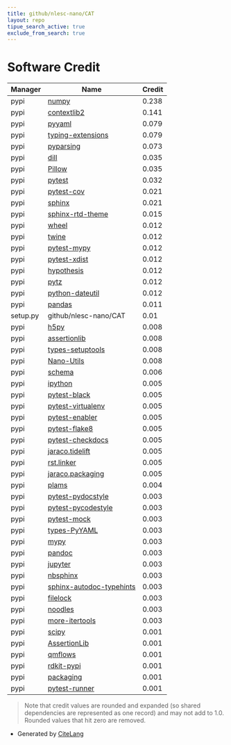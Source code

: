 ```yaml
---
title: github/nlesc-nano/CAT
layout: repo
tipue_search_active: true
exclude_from_search: true
---
```

# Software Credit

|Manager|Name|Credit|
|-------|----|------|
|pypi|[numpy](https://www.numpy.org)|0.238|
|pypi|[contextlib2](http://contextlib2.readthedocs.org)|0.141|
|pypi|[pyyaml](https://pyyaml.org/)|0.079|
|pypi|[typing-extensions](https://typing.readthedocs.io/)|0.079|
|pypi|[pyparsing](https://pypi.org/project/pyparsing)|0.073|
|pypi|[dill](https://pypi.org/project/dill)|0.035|
|pypi|[Pillow](https://pypi.org/project/Pillow)|0.035|
|pypi|[pytest](https://pypi.org/project/pytest)|0.032|
|pypi|[pytest-cov](https://pypi.org/project/pytest-cov)|0.021|
|pypi|[sphinx](https://pypi.org/project/sphinx)|0.021|
|pypi|[sphinx-rtd-theme](https://pypi.org/project/sphinx-rtd-theme)|0.015|
|pypi|[wheel](https://pypi.org/project/wheel)|0.012|
|pypi|[twine](https://pypi.org/project/twine)|0.012|
|pypi|[pytest-mypy](https://pypi.org/project/pytest-mypy)|0.012|
|pypi|[pytest-xdist](https://pypi.org/project/pytest-xdist)|0.012|
|pypi|[hypothesis](https://pypi.org/project/hypothesis)|0.012|
|pypi|[pytz](https://pypi.org/project/pytz)|0.012|
|pypi|[python-dateutil](https://pypi.org/project/python-dateutil)|0.012|
|pypi|[pandas](https://pandas.pydata.org)|0.011|
|setup.py|github/nlesc-nano/CAT|0.01|
|pypi|[h5py](https://pypi.org/project/h5py)|0.008|
|pypi|[assertionlib](https://pypi.org/project/assertionlib)|0.008|
|pypi|[types-setuptools](https://pypi.org/project/types-setuptools)|0.008|
|pypi|[Nano-Utils](https://github.com/nlesc-nano/Nano-Utils)|0.008|
|pypi|[schema](https://github.com/keleshev/schema)|0.006|
|pypi|[ipython](https://ipython.org)|0.005|
|pypi|[pytest-black](https://pypi.org/project/pytest-black)|0.005|
|pypi|[pytest-virtualenv](https://pypi.org/project/pytest-virtualenv)|0.005|
|pypi|[pytest-enabler](https://pypi.org/project/pytest-enabler)|0.005|
|pypi|[pytest-flake8](https://pypi.org/project/pytest-flake8)|0.005|
|pypi|[pytest-checkdocs](https://pypi.org/project/pytest-checkdocs)|0.005|
|pypi|[jaraco.tidelift](https://pypi.org/project/jaraco.tidelift)|0.005|
|pypi|[rst.linker](https://pypi.org/project/rst.linker)|0.005|
|pypi|[jaraco.packaging](https://pypi.org/project/jaraco.packaging)|0.005|
|pypi|[plams](https://www.scm.com/doc/plams/)|0.004|
|pypi|[pytest-pydocstyle](https://pypi.org/project/pytest-pydocstyle)|0.003|
|pypi|[pytest-pycodestyle](https://pypi.org/project/pytest-pycodestyle)|0.003|
|pypi|[pytest-mock](https://pypi.org/project/pytest-mock)|0.003|
|pypi|[types-PyYAML](https://pypi.org/project/types-PyYAML)|0.003|
|pypi|[mypy](https://pypi.org/project/mypy)|0.003|
|pypi|[pandoc](https://pypi.org/project/pandoc)|0.003|
|pypi|[jupyter](https://pypi.org/project/jupyter)|0.003|
|pypi|[nbsphinx](https://pypi.org/project/nbsphinx)|0.003|
|pypi|[sphinx-autodoc-typehints](https://pypi.org/project/sphinx-autodoc-typehints)|0.003|
|pypi|[filelock](https://pypi.org/project/filelock)|0.003|
|pypi|[noodles](https://pypi.org/project/noodles)|0.003|
|pypi|[more-itertools](https://pypi.org/project/more-itertools)|0.003|
|pypi|[scipy](https://www.scipy.org)|0.001|
|pypi|[AssertionLib](https://github.com/nlesc-nano/AssertionLib)|0.001|
|pypi|[qmflows](https://github.com/SCM-NV/qmflows)|0.001|
|pypi|[rdkit-pypi](https://github.com/kuelumbus/rdkit-pypi)|0.001|
|pypi|[packaging](https://github.com/pypa/packaging)|0.001|
|pypi|[pytest-runner](https://github.com/pytest-dev/pytest-runner/)|0.001|


> Note that credit values are rounded and expanded (so shared dependencies are represented as one record) and may not add to 1.0. Rounded values that hit zero are removed.


- Generated by [CiteLang](https://github.com/vsoch/citelang)
